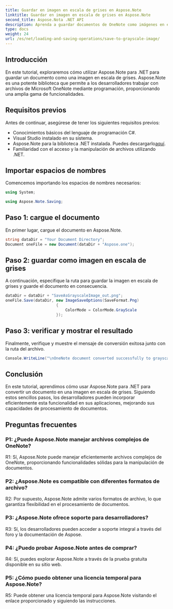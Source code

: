 ```yaml
---
title: Guardar en imagen en escala de grises en Aspose.Note
linktitle: Guardar en imagen en escala de grises en Aspose.Note
second_title: Aspose.Nota .NET API
description: Aprenda a guardar documentos de OneNote como imágenes en escala de grises usando Aspose.Note para .NET. Siga este completo tutorial para un procesamiento eficiente de documentos.
type: docs
weight: 24
url: /es/net/loading-and-saving-operations/save-to-grayscale-image/
---
```

## Introducción

En este tutorial, exploraremos cómo utilizar Aspose.Note para .NET para guardar un documento como una imagen en escala de grises. Aspose.Note es una potente biblioteca que permite a los desarrolladores trabajar con archivos de Microsoft OneNote mediante programación, proporcionando una amplia gama de funcionalidades.

## Requisitos previos

Antes de continuar, asegúrese de tener los siguientes requisitos previos:

- Conocimientos básicos del lenguaje de programación C#.
- Visual Studio instalado en su sistema.
-  Aspose.Note para la biblioteca .NET instalada. Puedes descargarlo[aquí](https://releases.aspose.com/note/net/).
- Familiaridad con el acceso y la manipulación de archivos utilizando .NET.

## Importar espacios de nombres

Comencemos importando los espacios de nombres necesarios:

```csharp
using System;

using Aspose.Note.Saving;

```

## Paso 1: cargue el documento

En primer lugar, cargue el documento en Aspose.Note. 

```csharp
string dataDir = "Your Document Directory";
Document oneFile = new Document(dataDir + "Aspose.one");
```

## Paso 2: guardar como imagen en escala de grises

A continuación, especifique la ruta para guardar la imagen en escala de grises y guarde el documento en consecuencia.

```csharp
dataDir = dataDir + "SaveAsGrayscaleImage_out.png";
oneFile.Save(dataDir, new ImageSaveOptions(SaveFormat.Png)
					  {
						  ColorMode = ColorMode.GrayScale
					  });
```

## Paso 3: verificar y mostrar el resultado

Finalmente, verifique y muestre el mensaje de conversión exitosa junto con la ruta del archivo.

```csharp
Console.WriteLine("\nOneNote document converted successfully to grayscale image.\nFile saved at " + dataDir);
```

## Conclusión

En este tutorial, aprendimos cómo usar Aspose.Note para .NET para convertir un documento en una imagen en escala de grises. Siguiendo estos sencillos pasos, los desarrolladores pueden incorporar eficientemente esta funcionalidad en sus aplicaciones, mejorando sus capacidades de procesamiento de documentos.

## Preguntas frecuentes

### P1: ¿Puede Aspose.Note manejar archivos complejos de OneNote?

R1: Sí, Aspose.Note puede manejar eficientemente archivos complejos de OneNote, proporcionando funcionalidades sólidas para la manipulación de documentos.

### P2: ¿Aspose.Note es compatible con diferentes formatos de archivo?

R2: Por supuesto, Aspose.Note admite varios formatos de archivo, lo que garantiza flexibilidad en el procesamiento de documentos.

### P3: ¿Aspose.Note ofrece soporte para desarrolladores?

R3: Sí, los desarrolladores pueden acceder a soporte integral a través del foro y la documentación de Aspose.

### P4: ¿Puedo probar Aspose.Note antes de comprar?

R4: Sí, puedes explorar Aspose.Note a través de la prueba gratuita disponible en su sitio web.

### P5: ¿Cómo puedo obtener una licencia temporal para Aspose.Note?

R5: Puede obtener una licencia temporal para Aspose.Note visitando el enlace proporcionado y siguiendo las instrucciones.